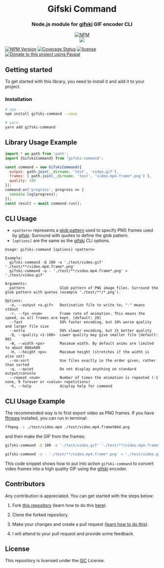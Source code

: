 <div align="center">

# Gifski Command

### Node.js module for [gifski](https://github.com/ImageOptim/gifski) GIF encoder CLI

[![NPM](https://nodei.co/npm/gifski-command.png?compact=true)](https://nodei.co/npm/gifski-command/)
<br />
[![](https://img.shields.io/npm/dt/gifski-command.svg?style=flat-square)](https://www.npmjs.com/package/gifski-command)

</div>

[![NPM Version](https://badgen.net/npm/v/gifski-command)](https://npmjs.org/package/gifski-command)
[![Coverage Status](https://coveralls.io/repos/github/pichillilorenzo/gifski-command/badge.svg?branch=main)](https://coveralls.io/github/pichillilorenzo/gifski-command?branch=main)
[![license](https://img.shields.io/github/license/pichillilorenzo/gifski-command)](/LICENSE)
[![Donate to this project using Paypal](https://img.shields.io/badge/paypal-donate-yellow.svg)](https://www.paypal.me/LorenzoPichilli)

## Getting started

To get started with this library, you need to install it and add it to your project.

### Installation

```bash
# npm
npm install gifski-command --save

# yarn
yarn add gifski-command
```

## Library Usage Example

```javascript
import * as path from 'path';
import {GifskiCommand} from 'gifski-command';

const command = new GifskiCommand({
  output: path.join(__dirname, 'test', 'video.gif'),
  frames: [ path.join(__dirname, 'test', 'video.mp4.frame*.png') ],
  quality: 100
});
command.on('progress', progress => {
  console.log(progress);
});
const result = await command.run();
```

## CLI Usage

- `<pattern>` represents a [glob pattern](https://www.npmjs.com/package/glob) used to specify PNG frames used by [gifski](https://github.com/ImageOptim/gifski). Surround with quotes to define the glob pattern.
- `[options]` are the same as the [gifski](https://github.com/ImageOptim/gifski) CLI options.

```
Usage: gifski-command [options] <pattern>

Example: 
  gifski-command -Q 100 -o './test/video.gif' './test/**/video.mp4.frame*.png'
  gifski-command -o - './test/**/video.mp4.frame*.png' > './test/video.gif'

Arguments:
  pattern                Glob pattern of PNG image files. Surround the glob pattern with quotes (example './test/**/*.png').

Options:
  -o, --output <a.gif>   Destination file to write to; "-" means stdout
  -r, --fps <num>        Frame rate of animation. This means the speed, as all frames are kept. [default: 20]
  --fast                 50% faster encoding, but 10% worse quality and larger file size
  --extra                50% slower encoding, but 1% better quality
  -Q, --quality <1-100>  Lower quality may give smaller file [default: 90]
  -W, --width <px>       Maximum width. By default anims are limited to about 800x600
  -H, --height <px>      Maximum height (stretches if the width is also set)
  --no-sort              Use files exactly in the order given, rather than sorted
  -q, --quiet            Do not display anything on standard output/console
  --repeat <num>         Number of times the animation is repeated (-1 none, 0 forever or <value> repetitions)
  -h, --help             display help for command
```

## CLI Usage Example

The recommended way is to first export video as PNG frames. If you have [ffmpeg](https://ffmpeg.org/) installed, you can run in terminal:

```bash
ffmpeg -i ./test/video.mp4 ./test/video.mp4.frame%04d.png
```

and then make the GIF from the frames:

```bash
gifski-command -Q 100 -o './test/video.gif' './test/**/video.mp4.frame*.png'

gifski-command -o - './test/**/video.mp4.frame*.png' > './test/video.gif'
```

This code snippet shows how to put into action `gifski-command` to convert video frames into a high quality GIF using the [gifski](https://github.com/ImageOptim/gifski) encoder.

## Contributors

Any contribution is appreciated. You can get started with the steps below:

1. Fork [this repository](https://github.com/pichillilorenzo/gifski-command) (learn how to do this [here](https://help.github.com/articles/fork-a-repo)).

2. Clone the forked repository.

3. Make your changes and create a pull request ([learn how to do this](https://docs.github.com/en/github/collaborating-with-issues-and-pull-requests/creating-a-pull-request)).

4. I will attend to your pull request and provide some feedback.

## License

This repository is licensed under the [ISC](LICENSE) License.
